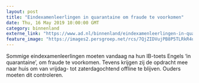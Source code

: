 ```yaml
---
layout: post
title: "Eindexamenleerlingen in quarantaine om fraude te voorkomen"
date: Thu, 16 May 2019 10:00:00 GMT
category: binnenland
externe_link: "https://www.ad.nl/binnenland/eindexamenleerlingen-in-quarantaine-om-fraude-te-voorkomen~a4c0d824/"
feature_image: "https://images2.persgroep.net/rcs/7QjZIDVujPB8P5TLRkR4uwttiRM/diocontent/113514147/_fitwidth/400/?appId=21791a8992982cd8da851550a453bd7f&quality=0.7"
---
```


Sommige eindexamenleerlingen moeten vandaag na hun IB-toets Engels ‘in quarantaine’, om fraude te voorkomen. Tevens krijgen zij de opdracht mee naar huis om van vrijdag- tot zaterdagochtend offline te blijven. Ouders moeten dit controleren.
